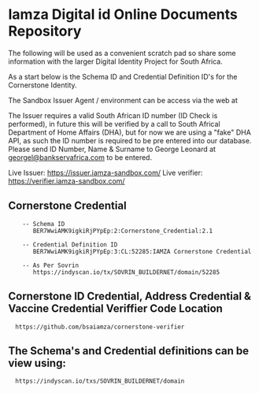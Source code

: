 # Iamza Digital id Online Documents Repository

The following will be used as a convenient scratch pad so share some information with the larger Digital Identity Project for South Africa.

As a start below is the Schema ID and Credential Definition ID's for the Cornerstone Identity.

The Sandbox Issuer Agent / environment can be access via the web at 

   The Issuer requires a valid South African ID number (ID Check is performed), in future this will be verified by a call to South Africal Department of Home Affairs (DHA), but for now we are using a "fake" DHA API, as such the ID number is required to be pre entered into our database. Please send ID Number, Name & Surname to George Leonard at georgel@bankservafrica.com to be entered.

   Live Issuer:    https://issuer.iamza-sandbox.com/
   Live verifier: https://verifier.iamza-sandbox.com/


   ## Cornerstone Credential

        -- Schema ID
           BER7WwiAMK9igkiRjPYpEp:2:Cornerstone_Credential:2.1

        -- Credential Definition ID
           BER7WwiAMK9igkiRjPYpEp:3:CL:52285:IAMZA Cornerstone Credential

        -- As Per Sovrin
           https://indyscan.io/tx/SOVRIN_BUILDERNET/domain/52285


   ## Cornerstone ID Credential, Address Credential & Vaccine Credential Veriffier Code Location
      
      https://github.com/bsaiamza/cornerstone-verifier

   ## The Schema's and Credential definitions can be view using:
	  https://indyscan.io/txs/SOVRIN_BUILDERNET/domain